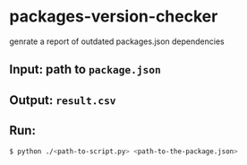 # packages-version-checker

genrate a report of outdated packages.json dependencies

## Input: path to `package.json`

## Output: `result.csv`

## Run:
```bash
$ python ./<path-to-script.py> <path-to-the-package.json> 
```

